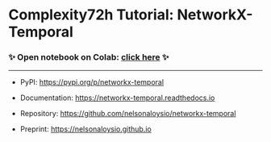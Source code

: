 # Complexity72h Tutorial: NetworkX-Temporal

### ✨ Open notebook on Colab: **[click here](https://colab.research.google.com/github/nelsonaloysio/c72h/blob/main/notebook.ipynb)** ✨

___

- PyPI: https://pypi.org/p/networkx-temporal

- Documentation: https://networkx-temporal.readthedocs.io

- Repository: https://github.com/nelsonaloysio/networkx-temporal

- Preprint: https://nelsonaloysio.github.io
